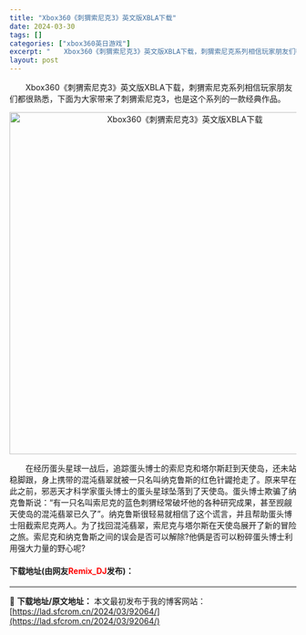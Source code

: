 ```yaml
---
title: "Xbox360《刺猬索尼克3》英文版XBLA下载"
date: 2024-03-30
tags: []
categories: ["xbox360英日游戏"]
excerpt: "　　Xbox360《刺猬索尼克3》英文版XBLA下载，刺猬索尼克系列相信玩家朋友们都很熟悉，下面为大家带来了刺猬索尼克3，也是这个系列的一款经典作品。 　　在经历蛋头星球一战后，追踪蛋头博士的索尼克和塔尔斯赶到天使岛，还未站稳脚跟，身上携带的混沌翡翠就被一只名叫纳克鲁斯的红色针鼹抢走了。原来早在此之&hellip;"
layout: post
---
```


 <p>　　Xbox360《刺猬索尼克3》英文版XBLA下载，刺猬索尼克系列相信玩家朋友们都很熟悉，下面为大家带来了刺猬索尼克3，也是这个系列的一款经典作品。</p> <p align="center"><img align="" border="0" src="https://lad.sfcrom.cn/wp-content/uploads/2024/03/20240330_6607e1b8a76e4.jpg" width="600" alt="Xbox360《刺猬索尼克3》英文版XBLA下载" /></p> <p>　　在经历蛋头星球一战后，追踪蛋头博士的索尼克和塔尔斯赶到天使岛，还未站稳脚跟，身上携带的混沌翡翠就被一只名叫纳克鲁斯的红色针鼹抢走了。原来早在此之前，邪恶天才科学家蛋头博士的蛋头星球坠落到了天使岛。蛋头博士欺骗了纳克鲁斯说：&ldquo;有一只名叫索尼克的蓝色刺猬经常破坏他的各种研究成果，甚至觊觎天使岛的混沌翡翠已久了&rdquo;。纳克鲁斯很轻易就相信了这个谎言，并且帮助蛋头博士阻截索尼克两人。为了找回混沌翡翠，索尼克与塔尔斯在天使岛展开了新的冒险之旅。索尼克和纳克鲁斯之间的误会是否可以解除?他俩是否可以粉碎蛋头博士利用强大力量的野心呢?</p> <p><h4>下载地址(由网友<font color="red">Remix_DJ</font>发布)：</h4></p> 

---
📖 **下载地址/原文地址：** 本文最初发布于我的博客网站：[https://lad.sfcrom.cn/2024/03/92064/](https://lad.sfcrom.cn/2024/03/92064/)
